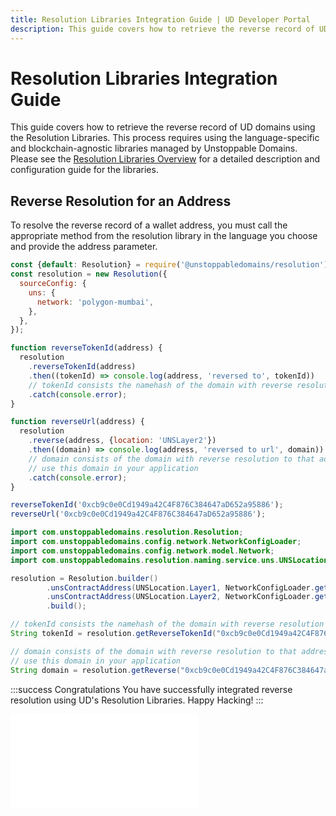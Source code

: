 ```yaml
---
title: Resolution Libraries Integration Guide | UD Developer Portal
description: This guide covers how to retrieve the reverse record of UD domains using the Resolution Libraries. This process requires using the language-specific and blockchain-agnostic libraries managed by Unstoppable Domains.
---
```


# Resolution Libraries Integration Guide

This guide covers how to retrieve the reverse record of UD domains using the Resolution Libraries. This process requires using the language-specific and blockchain-agnostic libraries managed by Unstoppable Domains. Please see the [Resolution Libraries Overview](../../developer-toolkit/resolution-libraries/libraries-overview.md) for a detailed description and configuration guide for the libraries.

## Reverse Resolution for an Address

To resolve the reverse record of a wallet address, you must call the appropriate method from the resolution library in the language you choose and provide the address parameter.

```javascript JavaScript
const {default: Resolution} = require('@unstoppabledomains/resolution');
const resolution = new Resolution({
  sourceConfig: {
    uns: {
      network: 'polygon-mumbai',
    },
  },
});

function reverseTokenId(address) {
  resolution
    .reverseTokenId(address)
    .then((tokenId) => console.log(address, 'reversed to', tokenId))
    // tokenId consists the namehash of the domain with reverse resolution to that address
    .catch(console.error);
}

function reverseUrl(address) {
  resolution
    .reverse(address, {location: 'UNSLayer2'})
    .then((domain) => console.log(address, 'reversed to url', domain))
    // domain consists of the domain with reverse resolution to that address
    // use this domain in your application
    .catch(console.error);
}

reverseTokenId('0xcb9c0e0Cd1949a42C4F876C384647aD652a95886');
reverseUrl('0xcb9c0e0Cd1949a42C4F876C384647aD652a95886');
```

```java Java
import com.unstoppabledomains.resolution.Resolution;
import com.unstoppabledomains.config.network.NetworkConfigLoader;
import com.unstoppabledomains.config.network.model.Network;
import com.unstoppabledomains.resolution.naming.service.uns.UNSLocation;

resolution = Resolution.builder()
        .unsContractAddress(UNSLocation.Layer1, NetworkConfigLoader.getContractAddress(Network.GOERLI, "ProxyReader"))
        .unsContractAddress(UNSLocation.Layer2, NetworkConfigLoader.getContractAddress(Network.MUMBAI_TESTNET, "ProxyReader"))
        .build();

// tokenId consists the namehash of the domain with reverse resolution to that address
String tokenId = resolution.getReverseTokenId("0xcb9c0e0Cd1949a42C4F876C384647aD652a95886");

// domain consists of the domain with reverse resolution to that address
// use this domain in your application
String domain = resolution.getReverse("0xcb9c0e0Cd1949a42C4F876C384647aD652a95886");
```

:::success Congratulations
You have successfully integrated reverse resolution using UD's Resolution Libraries. Happy Hacking!
:::

<embed src="/snippets/_discord.md" />

